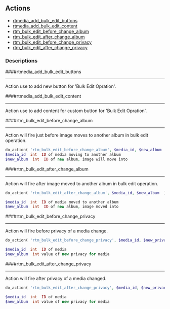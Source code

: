 ## Actions

* [rtmedia_add_bulk_edit_buttons](#rtmedia_add_bulk_edit_buttons)
* [rtmedia_add_bulk_edit_content](#rtmedia_add_bulk_edit_content)
* [rtm_bulk_edit_before_change_album](#rtm_bulk_edit_before_change_album)
* [rtm_bulk_edit_after_change_album](#rtm_bulk_edit_after_change_album)
* [rtm_bulk_edit_before_change_privacy](#rtm_bulk_edit_before_change_privacy)
* [rtm_bulk_edit_after_change_privacy](#rtm_bulk_edit_after_change_privacy)

### Descriptions

####rtmedia_add_bulk_edit_buttons <a name="rtmedia_add_bulk_edit_buttons"></a>
***
Action use to add new button for 'Bulk Edit Opration'.


####rtmedia_add_bulk_edit_content <a name="rtmedia_add_bulk_edit_content"></a>
***
Action use to add content for custom button for 'Bulk Edit Opration'.


####rtm_bulk_edit_before_change_album <a name="rtm_bulk_edit_before_change_album"></a>
***
Action will fire just before image moves to another album in bulk edit operation.
```php
do_action( 'rtm_bulk_edit_before_change_album', $media_id, $new_album  );
$media_id  int  ID of media moving to another album
$new_album  int  ID of new album, image will move into
```


####rtm_bulk_edit_after_change_album <a name="rtm_bulk_edit_after_change_album"></a>
***
Action will fire after image moved to another album in bulk edit operation.
```php
do_action( 'rtm_bulk_edit_after_change_album', $media_id, $new_album  );

$media_id  int  ID of media moved to another album
$new_album  int  ID of new album, image moved into 
```

####rtm_bulk_edit_before_change_privacy <a name="rtm_bulk_edit_before_change_privacy"></a>
***
Action will fire before privacy of a media change.
```php
do_action( 'rtm_bulk_edit_before_change_privacy', $media_id, $new_privacy  );

$media_id  int  ID of media
$new_album  int value of new privacy for media
```


####rtm_bulk_edit_after_change_privacy <a name="rtm_bulk_edit_after_change_privacy"></a>
***
Action will fire after privacy of a media changed.
```php
do_action( 'rtm_bulk_edit_after_change_privacy', $media_id, $new_privacy  );

$media_id  int  ID of media
$new_album  int value of new privacy for media
```
